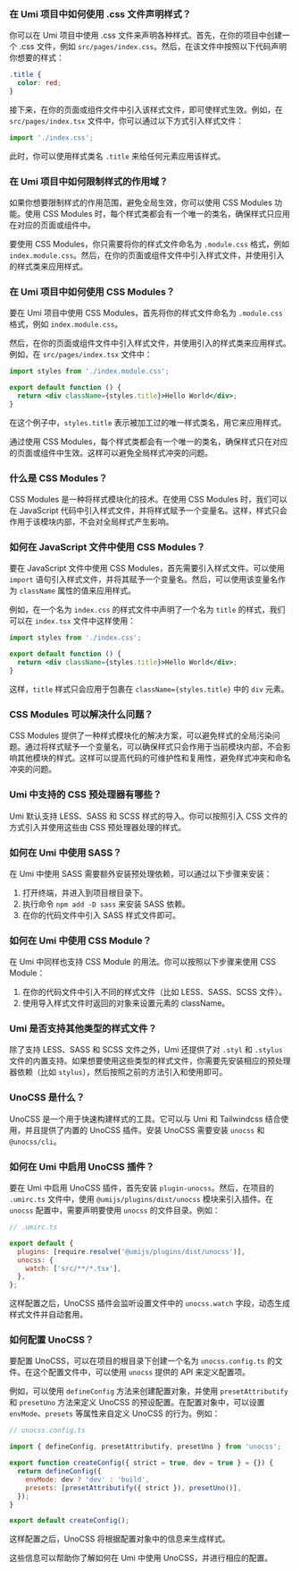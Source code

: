 ### 在 Umi 项目中如何使用 .css 文件声明样式？

你可以在 Umi 项目中使用 .css 文件来声明各种样式。首先，在你的项目中创建一个 .css 文件，例如 `src/pages/index.css`。然后，在该文件中按照以下代码声明你想要的样式：

```css
.title {
  color: red;
}
```

接下来，在你的页面或组件文件中引入该样式文件，即可使样式生效。例如，在 `src/pages/index.tsx` 文件中，你可以通过以下方式引入样式文件：

```jsx
import './index.css';
```

此时，你可以使用样式类名 `.title` 来给任何元素应用该样式。

### 在 Umi 项目中如何限制样式的作用域？

如果你想要限制样式的作用范围，避免全局生效，你可以使用 CSS Modules 功能。使用 CSS Modules 时，每个样式类都会有一个唯一的类名，确保样式只应用在对应的页面或组件中。

要使用 CSS Modules，你只需要将你的样式文件命名为 `.module.css` 格式，例如 `index.module.css`。然后，在你的页面或组件文件中引入样式文件，并使用引入的样式类来应用样式。

### 在 Umi 项目中如何使用 CSS Modules？

要在 Umi 项目中使用 CSS Modules，首先将你的样式文件命名为 `.module.css` 格式，例如 `index.module.css`。

然后，在你的页面或组件文件中引入样式文件，并使用引入的样式类来应用样式。例如，在 `src/pages/index.tsx` 文件中：

```jsx
import styles from './index.module.css';

export default function () {
  return <div className={styles.title}>Hello World</div>;
}
```

在这个例子中，`styles.title` 表示被加工过的唯一样式类名，用它来应用样式。

通过使用 CSS Modules，每个样式类都会有一个唯一的类名，确保样式只在对应的页面或组件中生效。这样可以避免全局样式冲突的问题。

### 什么是 CSS Modules？

CSS Modules 是一种将样式模块化的技术。在使用 CSS Modules 时，我们可以在 JavaScript 代码中引入样式文件，并将样式赋予一个变量名。这样，样式只会作用于该模块内部，不会对全局样式产生影响。

### 如何在 JavaScript 文件中使用 CSS Modules？

要在 JavaScript 文件中使用 CSS Modules，首先需要引入样式文件。可以使用 `import` 语句引入样式文件，并将其赋予一个变量名。然后，可以使用该变量名作为 `className` 属性的值来应用样式。

例如，在一个名为 `index.css` 的样式文件中声明了一个名为 `title` 的样式，我们可以在 `index.tsx` 文件中这样使用：

```jsx
import styles from './index.css';

export default function () {
  return <div className={styles.title}>Hello World</div>;
}
```

这样，`title` 样式只会应用于包裹在 `className={styles.title}` 中的 `div` 元素。

### CSS Modules 可以解决什么问题？

CSS Modules 提供了一种样式模块化的解决方案，可以避免样式的全局污染问题。通过将样式赋予一个变量名，可以确保样式只会作用于当前模块内部，不会影响其他模块的样式。这样可以提高代码的可维护性和复用性，避免样式冲突和命名冲突的问题。

### Umi 中支持的 CSS 预处理器有哪些？

Umi 默认支持 LESS、SASS 和 SCSS 样式的导入。你可以按照引入 CSS 文件的方式引入并使用这些由 CSS 预处理器处理的样式。

### 如何在 Umi 中使用 SASS？

在 Umi 中使用 SASS 需要额外安装预处理依赖，可以通过以下步骤来安装：

1. 打开终端，并进入到项目根目录下。
2. 执行命令 `npm add -D sass` 来安装 SASS 依赖。
3. 在你的代码文件中引入 SASS 样式文件即可。

### 如何在 Umi 中使用 CSS Module？

在 Umi 中同样也支持 CSS Module 的用法。你可以按照以下步骤来使用 CSS Module：

1. 在你的代码文件中引入不同的样式文件（比如 LESS、SASS、SCSS 文件）。
2. 使用导入样式文件时返回的对象来设置元素的 className。

### Umi 是否支持其他类型的样式文件？

除了支持 LESS、SASS 和 SCSS 文件之外，Umi 还提供了对 `.styl` 和 `.stylus` 文件的内置支持。如果想要使用这些类型的样式文件，你需要先安装相应的预处理器依赖（比如 `stylus`），然后按照之前的方法引入和使用即可。

### UnoCSS 是什么？

UnoCSS 是一个用于快速构建样式的工具。它可以与 Umi 和 Tailwindcss 结合使用，并且提供了内置的 UnoCSS 插件。安装 UnoCSS 需要安装 `unocss` 和 `@unocss/cli`。

### 如何在 Umi 中启用 UnoCSS 插件？

要在 Umi 中启用 UnoCSS 插件，首先安装 `plugin-unocss`。然后，在项目的 `.umirc.ts` 文件中，使用 `@umijs/plugins/dist/unocss` 模块来引入插件。在 `unocss` 配置中，需要声明要使用 `unocss` 的文件目录。例如：

```js
// .umirc.ts

export default {
  plugins: [require.resolve('@umijs/plugins/dist/unocss')],
  unocss: {
    watch: ['src/**/*.tsx'],
  },
};
```

这样配置之后，UnoCSS 插件会监听设置文件中的 `unocss.watch` 字段，动态生成样式文件并自动套用。

### 如何配置 UnoCSS？

要配置 UnoCSS，可以在项目的根目录下创建一个名为 `unocss.config.ts` 的文件。在这个配置文件中，可以使用 `unocss` 提供的 API 来定义配置项。

例如，可以使用 `defineConfig` 方法来创建配置对象，并使用 `presetAttributify` 和 `presetUno` 方法来定义 UnoCSS 的预设配置。在配置对象中，可以设置 `envMode`、`presets` 等属性来自定义 UnoCSS 的行为。例如：

```js
// unocss.config.ts

import { defineConfig, presetAttributify, presetUno } from 'unocss';

export function createConfig({ strict = true, dev = true } = {}) {
  return defineConfig({
    envMode: dev ? 'dev' : 'build',
    presets: [presetAttributify({ strict }), presetUno()],
  });
}

export default createConfig();
```

这样配置之后，UnoCSS 将根据配置对象中的信息来生成样式。

这些信息可以帮助你了解如何在 Umi 中使用 UnoCSS，并进行相应的配置。
